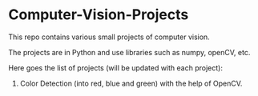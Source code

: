 # Computer-Vision-Projects

This repo contains various small projects of computer vision.

The projects are in Python and use libraries such as numpy, openCV, etc.

Here goes the list of projects (will be updated with each project):

1) Color Detection (into red, blue and green) with the help of OpenCV.
